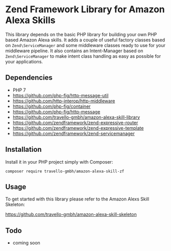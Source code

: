 # Zend Framework Library for Amazon Alexa Skills

This library depends on the basic PHP library for building your own PHP based Amazon 
Alexa skills. It adds a couple of useful factory classes based on `Zend\ServiceManager` 
and some middleware classes ready to use for your middleware pipeline. It also contains
an Intent-Manager based on `Zend\ServiceManager` to make intent class handling as easy 
as possible for your applications.

## Dependencies

* PHP 7
* https://github.com/php-fig/http-message-util
* https://github.com/http-interop/http-middleware
* https://github.com/php-fig/container
* https://github.com/php-fig/http-message
* https://github.com/travello-gmbh/amazon-alexa-skill-library
* https://github.com/zendframework/zend-expressive-router
* https://github.com/zendframework/zend-expressive-template
* https://github.com/zendframework/zend-servicemanager

## Installation

Install it in your PHP project simply with Composer:

```
composer require travello-gmbh/amazon-alexa-skill-zf
```

## Usage

To get started with this library please refer to the Amazon Alexs Skill Skeleton:

https://github.com/travello-gmbh/amazon-alexa-skill-skeleton

## Todo

* coming soon
